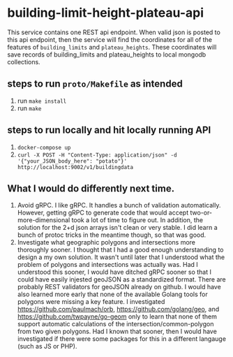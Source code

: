 # building-limit-height-plateau-api
This service contains one REST api endpoint. When valid json is posted to this api endpoint, then the service will find the coordinates for all of the features of `building_limits` and `plateau_heights`. These coordinates will save records of building_limits and plateau_heights to local mongodb collections.

## steps to run `proto/Makefile` as intended
1. run `make install`
2. run `make`

## steps to run locally and hit locally running API
1. `docker-compose up`
2. `curl -X POST -H "Content-Type: application/json" -d '{"your_JSON_body_here": "potato"}' http://localhost:9002/v1/buildingdata`

## What I would do differently next time.
1. Avoid gRPC. I like gRPC. It handles a bunch of validation automatically. However, getting gRPC to generate code that would accept two-or-more-dimensional took a lot of time to figure out. In addition, the solution for the 2+d json arrays isn't clean or very stable. I did learn a bunch of protoc tricks in the meantime though, so that was good.
2. Investigate what geographic polygons and intersections more thoroughly sooner. I thought that I had a good enough understanding to design a my own solution. It wasn't until later that I understood what the problem of polygons and intersections was actually was. Had I understood this sooner, I would have ditched gRPC sooner so that I could have easily injested geoJSON as a standardized format. There are probably REST validators for geoJSON already on github. I would have also learned more early that none of the available Golang tools for polygons were missing a key feature. I investigated https://github.com/paulmach/orb, https://github.com/golang/geo, and https://github.com/twpayne/go-geom only to learn that none of them support automatic calculations of the intersection/common-polygon from two given polygons. Had I known that sooner, then I would have investigated if there were some packages for this in a different langauge (such as JS or PHP).